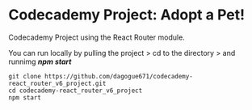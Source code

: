 # Codecademy Project: Adopt a Pet!

Codecademy Project using the React Router module. 


You can run locally by pulling the project > cd to the directory > and runnimg _**npm start**_
`````
git clone https://github.com/dagogue671/codecademy-react_router_v6_project.git
cd codecademy-react_router_v6_project
npm start
`````
